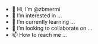 - 👋 Hi, I’m @zbmermi
- 👀 I’m interested in ...
- 🌱 I’m currently learning ...
- 💞️ I’m looking to collaborate on ...
- 📫 How to reach me ...

<!---
zbmermi/zbmermi is a ✨ special ✨ repository because its `README.md` (this file) appears on your GitHub profile.
You can click the Preview link to take a look at your changes.
--->
